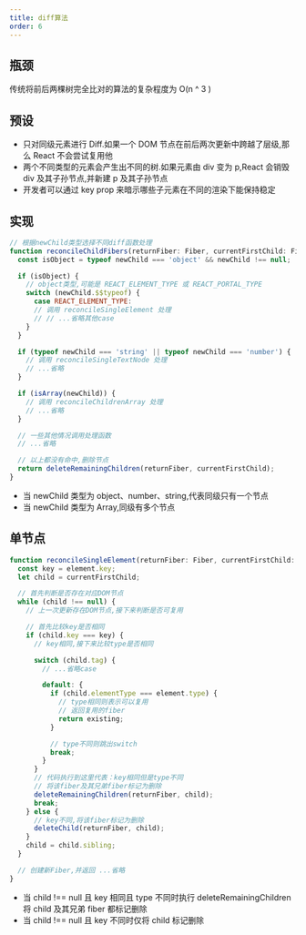 ```yaml
---
title: diff算法
order: 6
---
```


## 瓶颈

传统将前后两棵树完全比对的算法的复杂程度为 O(n ^ 3 )

## 预设

- 只对同级元素进行 Diff.如果一个 DOM 节点在前后两次更新中跨越了层级,那么 React 不会尝试复用他
- 两个不同类型的元素会产生出不同的树.如果元素由 div 变为 p,React 会销毁 div 及其子孙节点,并新建 p 及其子孙节点
- 开发者可以通过 key prop 来暗示哪些子元素在不同的渲染下能保持稳定

## 实现

```js
// 根据newChild类型选择不同diff函数处理
function reconcileChildFibers(returnFiber: Fiber, currentFirstChild: Fiber | null, newChild: any): Fiber | null {
  const isObject = typeof newChild === 'object' && newChild !== null;

  if (isObject) {
    // object类型,可能是 REACT_ELEMENT_TYPE 或 REACT_PORTAL_TYPE
    switch (newChild.$$typeof) {
      case REACT_ELEMENT_TYPE:
      // 调用 reconcileSingleElement 处理
      // // ...省略其他case
    }
  }

  if (typeof newChild === 'string' || typeof newChild === 'number') {
    // 调用 reconcileSingleTextNode 处理
    // ...省略
  }

  if (isArray(newChild)) {
    // 调用 reconcileChildrenArray 处理
    // ...省略
  }

  // 一些其他情况调用处理函数
  // ...省略

  // 以上都没有命中,删除节点
  return deleteRemainingChildren(returnFiber, currentFirstChild);
}
```

- 当 newChild 类型为 object、number、string,代表同级只有一个节点
- 当 newChild 类型为 Array,同级有多个节点

## 单节点

```js
function reconcileSingleElement(returnFiber: Fiber, currentFirstChild: Fiber | null, element: ReactElement): Fiber {
  const key = element.key;
  let child = currentFirstChild;

  // 首先判断是否存在对应DOM节点
  while (child !== null) {
    // 上一次更新存在DOM节点,接下来判断是否可复用

    // 首先比较key是否相同
    if (child.key === key) {
      // key相同,接下来比较type是否相同

      switch (child.tag) {
        // ...省略case

        default: {
          if (child.elementType === element.type) {
            // type相同则表示可以复用
            // 返回复用的fiber
            return existing;
          }

          // type不同则跳出switch
          break;
        }
      }
      // 代码执行到这里代表：key相同但是type不同
      // 将该fiber及其兄弟fiber标记为删除
      deleteRemainingChildren(returnFiber, child);
      break;
    } else {
      // key不同,将该fiber标记为删除
      deleteChild(returnFiber, child);
    }
    child = child.sibling;
  }

  // 创建新Fiber,并返回 ...省略
}
```

- 当 child !== null 且 key 相同且 type 不同时执行 deleteRemainingChildren 将 child 及其兄弟 fiber 都标记删除
- 当 child !== null 且 key 不同时仅将 child 标记删除
